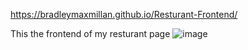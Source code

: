 https://bradleymaxmillan.github.io/Resturant-Frontend/

This the frontend of my resturant page
![image](https://github.com/user-attachments/assets/45e38cde-49c8-4c0f-bbad-34b8082e12c6)
